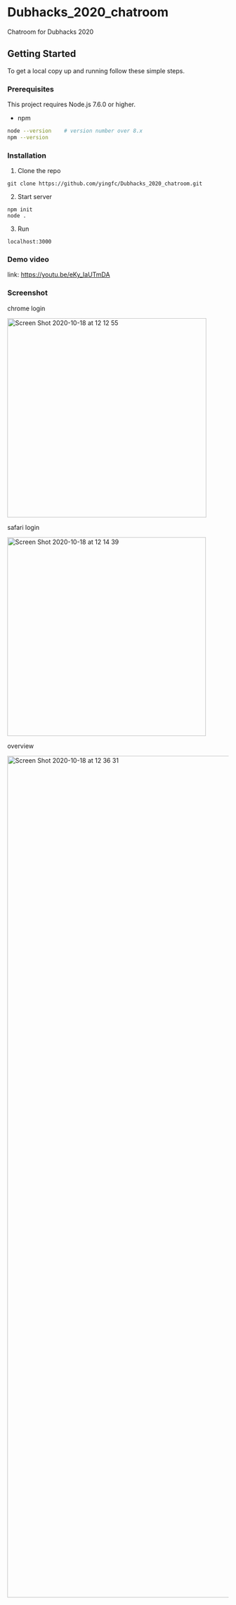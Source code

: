 # Dubhacks_2020_chatroom
Chatroom for Dubhacks 2020

<!-- GETTING STARTED -->
## Getting Started

To get a local copy up and running follow these simple steps.

### Prerequisites

This project requires Node.js 7.6.0 or higher.
* npm
```sh
node --version    # version number over 8.x
npm --version
```

### Installation

1. Clone the repo
```
git clone https://github.com/yingfc/Dubhacks_2020_chatroom.git
```
2. Start server
```
npm init
node .
```
3. Run
```
localhost:3000
```

### Demo video
link: https://youtu.be/eKy_IaUTmDA

### Screenshot
 
 chrome login

<img width="453" alt="Screen Shot 2020-10-18 at 12 12 55" src="https://user-images.githubusercontent.com/66505438/96358932-2d90ac80-113f-11eb-99b0-bebd9f6a7860.png">

 safari login

<img width="452" alt="Screen Shot 2020-10-18 at 12 14 39" src="https://user-images.githubusercontent.com/66505438/96358937-35e8e780-113f-11eb-8c92-92def0130ad4.png">

 overview

<img width="1914" alt="Screen Shot 2020-10-18 at 12 36 31" src="https://user-images.githubusercontent.com/66505438/96358938-38e3d800-113f-11eb-82c2-44140be10d41.png">
